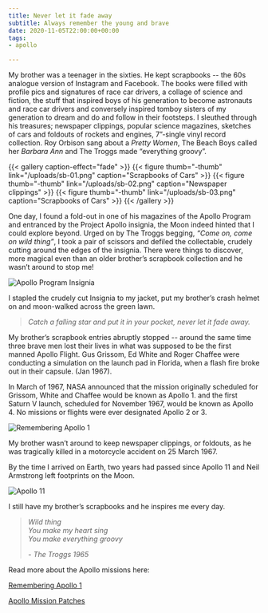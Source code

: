 ```yaml
---
title: Never let it fade away
subtitle: Always remember the young and brave
date: 2020-11-05T22:00:00+00:00
tags:
- apollo

---
```

My brother was a teenager in the sixties. He kept scrapbooks -- the 60s analogue version of Instagram and Facebook. The books were filled with profile pics and signatures of race car drivers, a collage of science and fiction, the stuff that inspired boys of his generation to become astronauts and race car drivers and conversely inspired tomboy sisters of my generation to dream and do and follow in their footsteps. I sleuthed through his treasures; newspaper clippings, popular science magazines, sketches of cars and foldouts of rockets and engines, 7”-single vinyl record collection. Roy Orbison sang about a _Pretty Women_, The Beach Boys called her _Barbara Ann_ and The Troggs made “everything groovy”.

{{< gallery caption-effect="fade" >}} {{< figure thumb="-thumb" link="/uploads/sb-01.png" caption="Scrapbooks of Cars" >}} {{< figure thumb="-thumb" link="/uploads/sb-02.png" caption="Newspaper clippings" >}} {{< figure thumb="-thumb" link="/uploads/sb-03.png" caption="Scrapbooks of Cars" >}} {{< /gallery >}}

One day, I found a fold-out in one of his magazines of the Apollo Program and entranced by the Project Apollo insignia, the Moon indeed hinted that I could explore beyond. Urged on by The Troggs begging, _“Come on, come on wild thing”_, I took a pair of scissors and defiled the collectable, crudely cutting around the edges of the insignia. There were things to discover, more magical even than an older brother’s scrapbook collection and he wasn’t around to stop me!

![Apollo Program Insignia](/uploads/apollo-program-insignia.jpg "Apollo Program Insignia")

I stapled the crudely cut Insignia to my jacket, put my brother’s crash helmet on and moon-walked across the green lawn.

> _Catch a falling star and put it in your pocket, never let it fade away._

My brother’s scrapbook entries abruptly stopped -- around the same time three brave men lost their lives in what was supposed to be the first manned Apollo Flight. Gus Grissom, Ed White and Roger Chaffee were conducting a simulation on the launch pad in Florida, when a flash fire broke out in their capsule. (Jan 1967).

In March of 1967, NASA announced that the mission originally scheduled for Grissom, White and Chaffee would be known as Apollo 1. and the first Saturn V launch, scheduled for November 1967, would be known as Apollo 4. No missions or flights were ever designated Apollo 2 or 3.

![Remembering Apollo 1](/uploads/apollo-01.jpg "Remembering Apollo 1")

My brother wasn’t around to keep newspaper clippings, or foldouts, as he was tragically killed in a motorcycle accident on 25 March 1967.

By the time I arrived on Earth, two years had passed since Apollo 11 and Neil Armstrong left footprints on the Moon.

![Apollo 11](/uploads/apollo-11.jpg "Apollo 11")

I still have my brother’s scrapbooks and he inspires me every day.

> _Wild thing  
> You make my heart sing  
> You make everything groovy_
>
> \- _The Troggs 1965_

Read more about the Apollo missions here:

[Remembering Apollo 1](https://www.nasa.gov/mission_pages/apollo/apollo-1)

[Apollo Mission Patches](https://solarsystem.nasa.gov/resources/2293/apollo-mission-patches/ "Apollo Mission Patches")